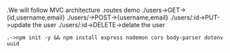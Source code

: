 .We will follow MVC architecture
.routes demo
    ./users->GET->{id,username,email}
    ./users/->POST->{username,email}
    ./users/:id->PUT->update the user
    ./users/:id->DELETE->delate the user

    .->npm init -y && npm install express nodemon cors body-parser dotenv uuid